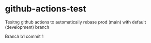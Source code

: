 # github-actions-test
Tesitng github actions to automatically rebase prod (main) with default (development) branch

Branch b1 commit 1